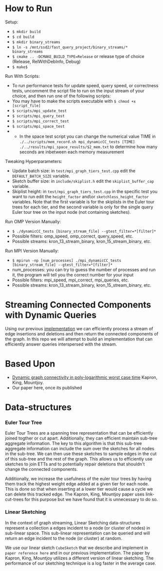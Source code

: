 # How to Run
Setup:
* ```$ mkdir build```
* ```$ cd build```
* ```$ mkdir binary_streams```
* ```$ ln -s /mnt/ssd2/fast_query_project/binary_streams/* binary_streams```
* ```$ cmake .. -DCMAKE_BUILD_TYPE=Release``` or release type of choice (Release, RelWithDebInfo, Debug)
* ```$ make$```

Run With Scripts:
* To run performance tests for update speed, query speed, or correctness tests, uncomment the script file to run on the input stream of your choice, and then run one of the following scripts:
* You may have to make the scripts executable with ```$ chmod +x [script_file]```
* ```$ scripts/mpi_update_test```
* ```$ scripts/mpi_query_test```
* ```$ scripts/mpi_correct_test```
* ```$ scripts/mpi_space_test```
* * In the space test script you can change the numerical value TIME in ```./../scripts/mem_record.sh mpi_dynamicCC_tests [TIME] ./../results/mpi_space_results/$2_mem.txt``` to determine how many seconds are inbetween each memory measurement

Tweaking Hyperparameters:
* Update batch size: in ```test/mpi_graph_tiers_test.cpp``` edit the ```DEFAULT_BATCH_SIZE``` variable.
* Sketch buffer size: in ```include/skiplist.h``` edit the ```skiplist_buffer_cap``` variable.
* Skiplist height: in ```test/mpi_graph_tiers_test.cpp``` in the specific test you want to run edit the ```height_factor``` and\or ```sketchless_height_factor``` variables. Note that the first variable is for the skiplists in the Euler tour trees for each tier, and the second variable is only for the single query Euler tour tree on the input node (not containing sketches).

Run OMP Version Manually:
* ```$ ./dynamicCC_tests [binary_stream_file] --gtest_filter=*[filter]*```
* Possible filters: omp_speed, omp_correct, query_speed, etc.
* Possible streams: kron_13_stream_binary, kron_15_stream_binary, etc.

Run MPI Version Manually:
* ```$ mpirun -np [num_processes] ./mpi_dynamicCC_tests [binary_stream_file] --gtest_filter=*[filter]*```
* num_processes: you can try to guess the number of processes and run it, the program will tell you the correct number for your input
* Possible filters: mpi_speed, mpi_correct, mpi_queries, etc.
* Possible streams: kron_13_stream_binary, kron_15_stream_binary, etc.

# Streaming Connected Components with Dynamic Queries
Using our previous [implementation](https://github.com/GraphStreamingProject/GraphStreamingCC) we can efficiently process a stream of edge insertions and deletions and then return the connected components of the graph. In this repo we will attempt to build an implementation that can efficiently answer queries interspersed with the stream.

# Based Upon
* [Dynamic graph connectivity in poly-logarithmic worst case time](https://dl.acm.org/doi/10.5555/2627817.2627898) Kapron, King, Mountjoy.
* Our paper here, once its published

# Data-structures

### Euler Tour Tree
Euler Tour Trees are a spanning tree representation that can be efficiently joined togther or cut apart. Additionally, they can efficient maintain sub-tree aggregate information. The key to this algorithm is that this sub-tree aggregate information can include the sum over the sketches for all nodes in the sub-tree. We can then use these sketches to sample edges in the cut of this sub-tree and the rest of the graph. This allows us to efficiently use sketches to join ETTs and to potentially repair deletions that shouldn't change the connected components.

Additionally, we increase the usefulness of the euler tour trees by having them track the highest weight edge added at a given tier for each node. This is done so that when inserting at a lower tier would cause a cycle we can delete this tracked edge. The Kapron, King, Mountjoy paper uses link-cut-trees for this purpose but we have found that it is unnecessary to do so.

### Linear Sketching
In the context of graph streaming, Linear Sketching data-structures represent a collection a edges incident to a node (or cluster of nodes) in sub-linear space. This sub-linear representation can be queried and will return an edge incident to the node (or cluster) at random.

We use our linear sketch `CubeSketch` that we describe and implement in `paper reference here` and in our previous implementation. The paper by Kapron, King, Mountjoy utilizes a different version of linear sketching. The performance of our sketching technique is a log faster in the average case.
